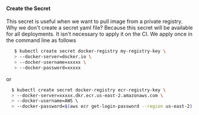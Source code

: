 #### Create the Secret

This secret is useful when we want to pull image from a private registry.
Why we don't create a secret yaml file? Because this secret will be available for all deployments.
It isn't necessary to apply it on the CI. We apply once in the command line  as follows

```bash
   $ kubectl create secret docker-registry my-registry-key \
   > --docker-server=docker.io \
   > --docker-username=xxxxx \ 
   > --docker-password=xxxxx
```

or 
```bash
  $ kubectl create secret docker-registry ecr-registry-key \                                                       ░▒▓ ✔  system   admin@demo-cluster.us-east-2.eksctl.io ⎈  17:15:37  
  > --docker-server=xxxxx.dkr.ecr.us-east-2.amazonaws.com \
  > --docker-username=AWS \   
  > --docker-password=$(aws ecr get-login-password --region us-east-2)
```



